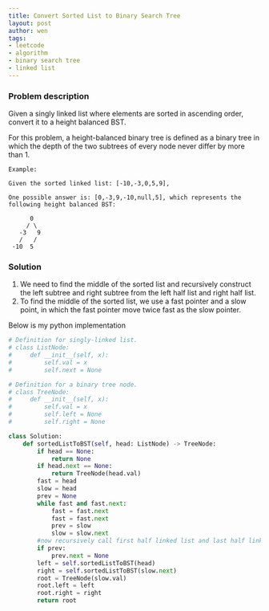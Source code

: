 ```yaml
---
title: Convert Sorted List to Binary Search Tree
layout: post
author: wen
tags:
- leetcode
- algorithm
- binary search tree
- linked list
---
```


### Problem description
Given a singly linked list where elements are sorted in ascending order, convert it to a height balanced BST.

For this problem, a height-balanced binary tree is defined as a binary tree in which the depth of the two subtrees of every node never differ by more than 1.
```
Example:

Given the sorted linked list: [-10,-3,0,5,9],

One possible answer is: [0,-3,9,-10,null,5], which represents the following height balanced BST:

      0
     / \
   -3   9
   /   /
 -10  5
```

### Solution
1. We need to find the middle of the sorted list and recursively construct the left subtree and right subtree from the left half list and right half list.
2. To find the middle of the sorted list, we use a fast pointer and a slow point, in which the fast pointer move twice fast as the slow pointer.

Below is my python implementation

```python
# Definition for singly-linked list.
# class ListNode:
#     def __init__(self, x):
#         self.val = x
#         self.next = None

# Definition for a binary tree node.
# class TreeNode:
#     def __init__(self, x):
#         self.val = x
#         self.left = None
#         self.right = None

class Solution:
    def sortedListToBST(self, head: ListNode) -> TreeNode:
        if head == None:
            return None
        if head.next == None:
            return TreeNode(head.val)
        fast = head
        slow = head
        prev = None
        while fast and fast.next:
            fast = fast.next
            fast = fast.next
            prev = slow
            slow = slow.next
        #now recursively call first half linked list and last half linked list
        if prev:
            prev.next = None
        left = self.sortedListToBST(head)
        right = self.sortedListToBST(slow.next)
        root = TreeNode(slow.val)
        root.left = left
        root.right = right
        return root
        
```